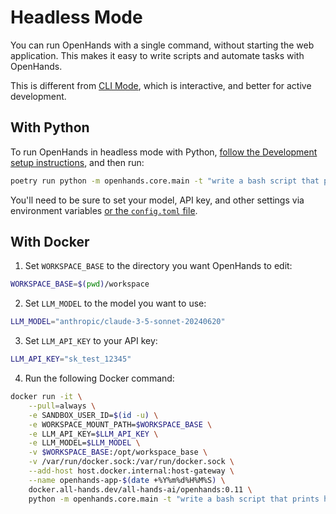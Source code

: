 # Headless Mode

You can run OpenHands with a single command, without starting the web application.
This makes it easy to write scripts and automate tasks with OpenHands.

This is different from [CLI Mode](cli-mode), which is interactive, and better for active development.

## With Python

To run OpenHands in headless mode with Python,
[follow the Development setup instructions](https://github.com/All-Hands-AI/OpenHands/blob/main/Development.md),
and then run:

```bash
poetry run python -m openhands.core.main -t "write a bash script that prints hi"
```

You'll need to be sure to set your model, API key, and other settings via environment variables
[or the `config.toml` file](https://github.com/All-Hands-AI/OpenHands/blob/main/config.template.toml).

## With Docker

1. Set `WORKSPACE_BASE` to the directory you want OpenHands to edit:

```bash
WORKSPACE_BASE=$(pwd)/workspace
```

2. Set `LLM_MODEL` to the model you want to use:

```bash
LLM_MODEL="anthropic/claude-3-5-sonnet-20240620"
```

3. Set `LLM_API_KEY` to your API key:

```bash
LLM_API_KEY="sk_test_12345"
```

4. Run the following Docker command:

```bash
docker run -it \
    --pull=always \
    -e SANDBOX_USER_ID=$(id -u) \
    -e WORKSPACE_MOUNT_PATH=$WORKSPACE_BASE \
    -e LLM_API_KEY=$LLM_API_KEY \
    -e LLM_MODEL=$LLM_MODEL \
    -v $WORKSPACE_BASE:/opt/workspace_base \
    -v /var/run/docker.sock:/var/run/docker.sock \
    --add-host host.docker.internal:host-gateway \
    --name openhands-app-$(date +%Y%m%d%H%M%S) \
    docker.all-hands.dev/all-hands-ai/openhands:0.11 \
    python -m openhands.core.main -t "write a bash script that prints hi"
```
